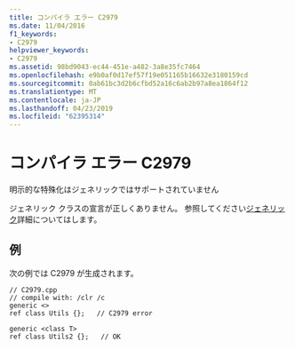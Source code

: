```yaml
---
title: コンパイラ エラー C2979
ms.date: 11/04/2016
f1_keywords:
- C2979
helpviewer_keywords:
- C2979
ms.assetid: 98bd9043-ec44-451e-a482-3a8e35fc7464
ms.openlocfilehash: e9b0af0d17ef57f19e051165b16632e3180159cd
ms.sourcegitcommit: 0ab61bc3d2b6cfbd52a16c6ab2b97a8ea1864f12
ms.translationtype: MT
ms.contentlocale: ja-JP
ms.lasthandoff: 04/23/2019
ms.locfileid: "62395314"
---
```

# <a name="compiler-error-c2979"></a>コンパイラ エラー C2979

明示的な特殊化はジェネリックではサポートされていません

ジェネリック クラスの宣言が正しくありません。  参照してください[ジェネリック](../../extensions/generics-cpp-component-extensions.md)詳細についてはします。

## <a name="example"></a>例

次の例では C2979 が生成されます。

```
// C2979.cpp
// compile with: /clr /c
generic <>
ref class Utils {};   // C2979 error

generic <class T>
ref class Utils2 {};   // OK
```